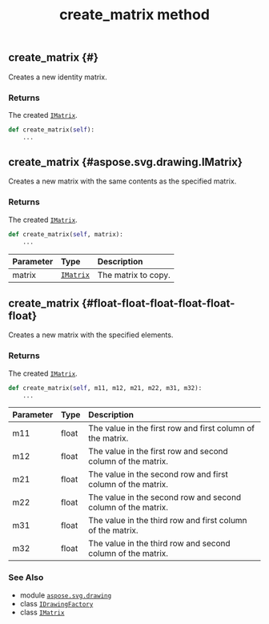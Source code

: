 ﻿---
title: create_matrix method
second_title: Aspose.SVG for Python via .NET API References
description: 
type: docs
weight: 80
url: /python-net/aspose.svg.drawing/idrawingfactory/create_matrix/
is_root: false
---

## create_matrix {#}

Creates a new identity matrix.


### Returns 


The created [`IMatrix`](/svg/python-net/aspose.svg.drawing/imatrix).


```python
def create_matrix(self):
    ...
```




## create_matrix {#aspose.svg.drawing.IMatrix}

Creates a new matrix with the same contents as the specified matrix.


### Returns 


The created [`IMatrix`](/svg/python-net/aspose.svg.drawing/imatrix).


```python
def create_matrix(self, matrix):
    ...
```


| Parameter | Type | Description |
| :- | :- | :- |
| matrix | [`IMatrix`](/svg/python-net/aspose.svg.drawing/imatrix) | The matrix to copy. |


## create_matrix {#float-float-float-float-float-float}

Creates a new matrix with the specified elements.


### Returns 


The created [`IMatrix`](/svg/python-net/aspose.svg.drawing/imatrix).


```python
def create_matrix(self, m11, m12, m21, m22, m31, m32):
    ...
```


| Parameter | Type | Description |
| :- | :- | :- |
| m11 | float | The value in the first row and first column of the matrix. |
| m12 | float | The value in the first row and second column of the matrix. |
| m21 | float | The value in the second row and first column of the matrix. |
| m22 | float | The value in the second row and second column of the matrix. |
| m31 | float | The value in the third row and first column of the matrix. |
| m32 | float | The value in the third row and second column of the matrix. |



### See Also
* module [`aspose.svg.drawing`](../../)
* class [`IDrawingFactory`](/svg/python-net/aspose.svg.drawing/idrawingfactory)
* class [`IMatrix`](/svg/python-net/aspose.svg.drawing/imatrix)

